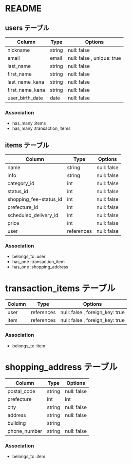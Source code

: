 # README

## users テーブル

| Column                | Type   | Options     |
| --------              | ------ | ----------- |
| nickname              | string   | null: false |
| email                 | email    | null: false , unique: true |
| last_name             | string   | null: false |
| first_name            | string   | null: false |
| last_name_kana        | string   | null: false |
| first_name_kana       | string   | null: false |
| user_birth_date       | date     | null: false |

### Association
- has_many :items
- has_many :transaction_items

## items テーブル
<!-- imageカラムはActivestrageで実装する -->
<!-- プルダウンで選択する箇所はactive_hashを使い実装する -->

| Column                 | Type       | Options     |
| ------                 | ------     | ----------- |
| name                   | string     | null: false |
| info                   | string     | null: false |
| category_id            | int        | null: false |
| status_id              | int        | null: false |
| shopping_fee-status_id | int        | null: false |
| prefecture_id          | int        | null: false |
| scheduled_delivery_id  | int        | null: false |
| price                  | int        | null: false |
| user                   | references | null: false |

### Association
- belongs_to :user
- has_one :transaction_item
- has_one :shopping_address

# transaction_items テーブル

| Column       | Type   | Options     |
| ------       | ------ | ----------- |
| user         | references| null: false , foreign_key: true |
| item         | references| null: false , foreign_key: true |

### Association
- belongs_to :item

# shopping_address テーブル

| Column       | Type       | Options     |
| ------       | ------     | ----------- |
| postal_code  | string     | null: false |
| prefecture   | int        | int         |
| city         | string     | null: false |
| address      | string     | null: false |
| building     | string     |
| phone_number | string     | null: false |

### Association
- belongs_to :item

